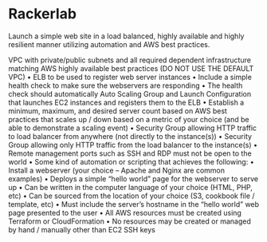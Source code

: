 # Rackerlab
Launch a simple web site in a load balanced, highly available and highly resilient manner utilizing automation
and AWS best practices.

VPC with private/public subnets and all required dependent infrastructure matching AWS highly available
best practices (DO NOT USE THE DEFAULT VPC)
• ELB to be used to register web server instances
• Include a simple health check to make sure the webservers are responding
• The health check should automatically
Auto Scaling Group and Launch Configuration that launches EC2 instances and registers them to the ELB
• Establish a minimum, maximum, and desired server count based on AWS best practices that scales up /
down based on a metric of your choice (and be able to demonstrate a scaling event)
• Security Group allowing HTTP traffic to load balancer from anywhere (not directly to the instance(s))
• Security Group allowing only HTTP traffic from the load balancer to the instance(s)
• Remote management ports such as SSH and RDP must not be open to the world
• Some kind of automation or scripting that achieves the following:
• Install a webserver (your choice – Apache and Nginx are common examples)
• Deploys a simple “hello world” page for the webserver to serve up
• Can be written in the computer language of your choice (HTML, PHP, etc)
• Can be sourced from the location of your choice (S3, cookbook file / template, etc)
• Must include the server’s hostname in the “hello world” web page presented to the user
• All AWS resources must be created using Terraform or CloudFormation
• No resources may be created or managed by hand / manually other than EC2 SSH keys 
